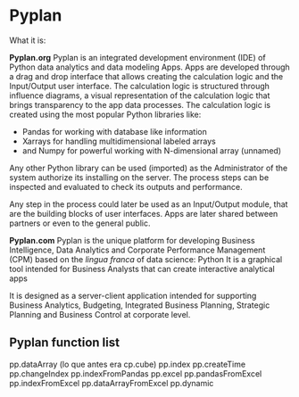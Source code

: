 # Pyplan
What it is:

**Pyplan.org**
Pyplan is an integrated development environment (IDE) of Python data analytics and data modeling Apps.
Apps are developed through a drag and drop interface that allows creating the calculation logic and the Input/Output user interface.
The calculation logic is structured through influence diagrams, a visual representation of the calculation logic that brings transparency to the app data processes.
The calculation logic is created using the most popular Python libraries like:

 - Pandas for working with database like information 
 - Xarrays for handling multidimensional labeled arrays 
 - and Numpy for powerful working with N-dimensional array (unnamed)

Any other Python library can be used (imported) as the Administrator of the system authorize its installing on the server.
The process steps can be inspected and evaluated to check its outputs and performance.

Any step in the process could later be used as an Input/Output module, that are the building blocks of user interfaces.
Apps are later shared between partners or even to the general public.


**Pyplan.com**
Pyplan is the unique platform for developing Business Intelligence, Data Analytics and Corporate Performance Management (CPM) based on the *lingua franca* of data science: Python
It is a graphical tool intended for Business Analysts that can create interactive analytical apps

It is designed as a server-client application intended for supporting Business Analytics, Budgeting, Integrated Business Planning, Strategic Planning and Business Control at corporate level.

## Pyplan function list

pp.dataArray (lo que antes era cp.cube)
pp.index
pp.createTime
pp.changeIndex
pp.indexFromPandas
pp.excel
pp.pandasFromExcel
pp.indexFromExcel
pp.dataArrayFromExcel
pp.dynamic
<!--stackedit_data:
eyJoaXN0b3J5IjpbNzI0MjE4NDgzLC0xMjk4ODkxMjg2LDEwOT
M2Nzk3NDYsLTIwMTMwNDI5MiwtMTU4MzU5MTQxNCwxNDI2MjM2
OTEzLC0yNzgzNDI3ODEsODQ4MTAxMDEsNzM2MjQxNzFdfQ==
-->